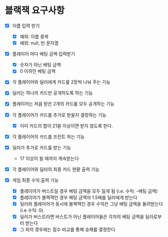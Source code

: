 # 블랙잭 요구사항

- [x] 이름 입력 받기
	- [x] 예외: 이름 중복
	- [x] 예외: null, 빈 문자열

- [x] 플레이어 마다 베팅 금액 입력받기
	- [x] 숫자가 아닌 베팅 금액
	- [x] 0 이하인 베팅 금액

- [x] 각 플레이어와 딜러에게 카드를 2장씩 나눠 주는 기능
- [x] 딜러는 하나의 카드만 공개하도록 하는 기능
- [x] 플레이어는 처음 받은 2개의 카드를 모두 공개하는 기능
- [x] 각 플레이어가 카드를 추가로 받을지 결정하는 기능
	- [x] 이미 카드의 합이 21을 이상이면 받지 않도록 한다.
- [x] 각 플레이어의 카드를 프린트 하는 기능
- [x] 딜러가 추가로 카드를 받는 기능
	- 17 이상이 될 때까지 계속받는다

- [x] 각 플레이어와 딜러의 최종 카드 현황 출력 기능
- [x] 게임 최종 수익 출력 기능
	- [x] 플레이어가 버스트일 경우 베팅 금액을 모두 잃게 됨 (i.e. 수익: -베팅 금액)
	- [x] 플레이어가 블랙잭인 경우 베팅 금액의 1.5배를 딜러에게 받는다
	- [x] 딜러와 플레이어가 동시에 블랙잭인 경우 수익은 그냥 베팅 금액을 돌려받는다 (i.e 수익: 0).
	- [x] 딜러가 버스트라면 버스트가 아닌 플레이어들은 각자의 베팅 금액을 딜러로부터 받는다
	- [x] 그 외의 경우에는 점수 비교를 통해 승패를 결정한다
